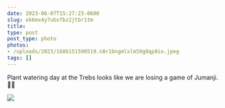 ```yaml
---
date: 2023-06-07T15:27:23-0600
slug: ek6mx4y7ubsfbz2jtbr1tm
title: 
type: post
post_type: photo
photos:
- /uploads/2023/1686151590519.n8r1bngmlxlm59g8qp8io.jpeg
tags: []
---
```

Plant watering day at the Trebs looks like we are losing a game of Jumanji. 🌱💦


![](/uploads/2023/1686151590519.n8r1bngmlxlm59g8qp8io.jpeg)


